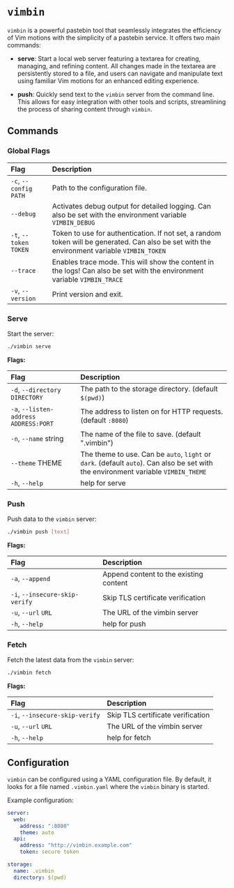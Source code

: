 # `vimbin`

`vimbin` is a powerful pastebin tool that seamlessly integrates the efficiency of Vim motions with the simplicity of a pastebin service. It offers two main commands:

- **serve**: Start a local web server featuring a textarea for creating, managing, and refining content. All changes made in the textarea are persistently stored to a file, and users can navigate and manipulate text using familiar Vim motions for an enhanced editing experience.

- **push**: Quickly send text to the `vimbin` server from the command line. This allows for easy integration with other tools and scripts, streamlining the process of sharing content through `vimbin`.

## Commands

### Global Flags

| Flag                    | Description                                                                                                                                 |
| :---------------------- | :------------------------------------------------------------------------------------------------------------------------------------------ |
| `-c`, `--config` `PATH` | Path to the configuration file.                                                                                                             |
| `--debug`               | Activates debug output for detailed logging. Can also be set with the environment variable `VIMBIN_DEBUG`                                   |
| `-t`, `--token` `TOKEN` | Token to use for authentication. If not set, a random token will be generated. Can also be set with the environment variable `VIMBIN_TOKEN` |
| `--trace`               | Enables trace mode. This will show the content in the logs! Can also be set with the environment variable `VIMBIN_TRACE`                    |
| `-v`, `--version`       | Print version and exit.                                                                                                                     |

### Serve

Start the server:

```bash
./vimbin serve
```

**Flags:**

| Flag                                    | Description                                                                                                                        |
| :-------------------------------------- | :--------------------------------------------------------------------------------------------------------------------------------- |
| `-d`, `--directory` `DIRECTORY`         | The path to the storage directory. (default `$(pwd)`)                                                                              |
| `-a`, `--listen-address` `ADDRESS:PORT` | The address to listen on for HTTP requests. (default `:8080`)                                                                      |
| `-n`, `--name` string                   | The name of the file to save. (default ".vimbin")                                                                                  |
| `--theme` THEME                         | The theme to use. Can be `auto`, `light` or `dark`. (default `auto`). Can also be set with the environment variable `VIMBIN_THEME` |
| `-h`, `--help`                          | help for serve                                                                                                                     |

### Push

Push data to the `vimbin` server:

```bash
./vimbin push [text]
```

**Flags:**

| Flag                           | Description                            |
| :----------------------------- | :------------------------------------- |
| `-a`, `--append`               | Append content to the existing content |
| `-i`, `--insecure-skip-verify` | Skip TLS certificate verification      |
| `-u`, `--url` `URL`            | The URL of the vimbin server           |
| `-h`, `--help`                 | help for push                          |

### Fetch

Fetch the latest data from the `vimbin` server:

```bash
./vimbin fetch
```

**Flags:**

| Flag                           | Description                       |
| :----------------------------- | :-------------------------------- |
| `-i`, `--insecure-skip-verify` | Skip TLS certificate verification |
| `-u`, `--url` `URL`            | The URL of the vimbin server      |
| `-h`, `--help`                 | help for fetch                    |

## Configuration

`vimbin` can be configured using a YAML configuration file. By default, it looks for a file named `.vimbin.yaml` where the `vimbin` binary is started.

Example configuration:

```yaml
server:
  web:
    address: ":8080"
    theme: auto
  api:
    address: "http://vimbin.example.com"
    token: secure token

storage:
  name: .vimbin
  directory: $(pwd)
```
